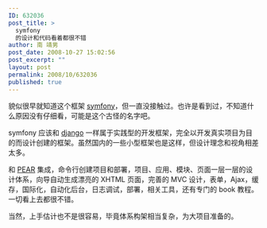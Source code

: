```yaml
---
ID: 632036
post_title: >
  symfony
  的设计和代码看着都很不错
author: 南 靖男
post_date: 2008-10-27 15:02:56
post_excerpt: ""
layout: post
permalink: 2008/10/632036
published: true
---
```

<p>貌似很早就知道这个框架 <a href="http://www.symfony-project.org/">symfony</a>，但一直没接触过。也许是看到过，不知道什么原因没有仔细看，可能是这个古怪的名字吧。</p>  <p>symfony 应该和 <a href="http://www.djangoproject.com/">django</a> 一样属于实践型的开发框架，完全以开发真实项目为目的而设计创建的框架。虽然国内的一些小型框架也是这样，但设计理念和视角相差太多。</p>  <p>和 <a href="http://pear.php.net/">PEAR</a> 集成，命令行创建项目和部署，项目、应用、模块、页面一层一层的设计体系，向导自动生成漂亮的 XHTML 页面，完善的 MVC 设计，表单，Ajax，缓存，国际化，自动化后台，日志调试，部署，相关工具，还有专门的 book 教程。一切看上去都很不错。</p>  <p>当然，上手估计也不是很容易，毕竟体系构架相当复杂，为大项目准备的。</p>